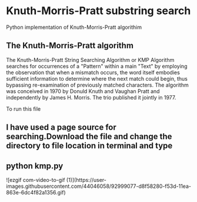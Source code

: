 # Knuth-Morris-Pratt substring search
Python implementation of Knuth-Morris-Pratt algorithim
<h2>The Knuth-Morris-Pratt algorithm</h2>
<p>The Knuth-Morris-Pratt String Searching Algorithm or KMP Algorithm searches for occurrences of a "Pattern" within a main "Text" by employing the observation that when a mismatch occurs, the word itself embodies sufficient information to determine where the next match could begin, thus bypassing re-examination of previously matched characters. The algorithm was conceived in 1970 by Donuld Knuth and Vaughan Pratt and independently by James H. Morris. The trio published it jointly in 1977.</p>
<p>To run this file </p>
<h2>I have used a page source for searching.Download the file and change the directory to file location in terminal and type </h2>
<h2> python kmp.py</h2>
![ezgif com-video-to-gif (1)](https://user-images.githubusercontent.com/44046058/92999077-d8f58280-f53d-11ea-863e-6dc4f82a1356.gif)

